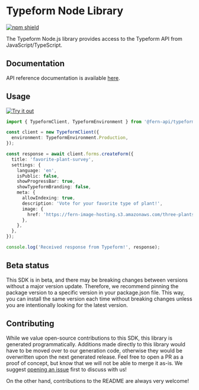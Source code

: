 # Typeform Node Library

[![npm shield](https://img.shields.io/npm/v/@fern-api/typeform)](https://www.npmjs.com/package/@fern-api/typeform)

The Typeform Node.js library provides access to the Typeform API from JavaScript/TypeScript.

## Documentation

API reference documentation is available [here](https://www.typeform.com/developers/create/).

## Usage

[![Try it out](https://developer.stackblitz.com/img/open_in_stackblitz.svg)](https://stackblitz.com/edit/typescript-example-using-sdk-built-with-fern-mbp8ue?file=package.json,app.ts,node_modules%2F%40fern-api%2Ftypeform%2Ftypes%2Fapi%2Fresources%2Fforms%2Fclient%2FClient.d.ts,node_modules%2F%40fern-api%2Ftypeform%2Ftypes%2Fapi%2Fresources%2Fforms%2Fclient%2Frequests%2FCreateThemeRequest.d.ts,node_modules%2F%40fern-api%2Ftypeform%2Ftypes%2Fapi%2Fresources%2Fforms%2Ftypes%2FFormSettings.d.ts&view=editor)

```typescript
import { TypeformClient, TypeformEnvironment } from '@fern-api/typeform';

const client = new TypeformClient({
  environment: TypeformEnvironment.Production,
});

const response = await client.forms.createForm({
  title: 'favorite-plant-survey',
  settings: {
    language: 'en',
    isPublic: false,
    showProgressBar: true,
    showTypeformBranding: false,
    meta: {
      allowIndexing: true,
      description: 'Vote for your favorite type of plant!',
      image: {
        href: 'https://fern-image-hosting.s3.amazonaws.com/three-plants.jpeg',
      },
    },
  },
});

console.log('Received response from Typeform!', response);
```

## Beta status

This SDK is in beta, and there may be breaking changes between versions without a major version update. Therefore, we recommend pinning the package version to a specific version in your package.json file. This way, you can install the same version each time without breaking changes unless you are intentionally looking for the latest version.

## Contributing

While we value open-source contributions to this SDK, this library is generated programmatically. Additions made directly to this library would have to be moved over to our generation code, otherwise they would be overwritten upon the next generated release. Feel free to open a PR as a proof of concept, but know that we will not be able to merge it as-is. We suggest [opening an issue](https://github.com/fern-typeform/typeform-node/issues) first to discuss with us!

On the other hand, contributions to the README are always very welcome!
